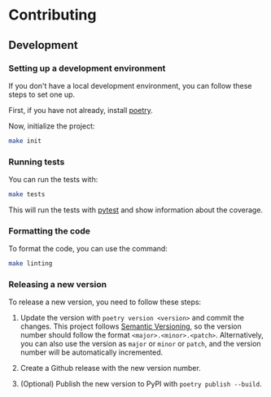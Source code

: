 # Contributing

## Development 

### Setting up a development environment

If you don't have a local development environment, you can follow these steps to set one up.

First, if you have not already, install [poetry](https://python-poetry.org/).

Now, initialize the project:

```bash
make init
```

### Running tests

You can run the tests with:

```bash
make tests
```

This will run the tests with [pytest](https://docs.pytest.org/en/latest/) and show information about the coverage.

### Formatting the code

To format the code, you can use the command:

```bash
make linting
```

### Releasing a new version

To release a new version, you need to follow these steps:

1. Update the version with `poetry version <version>` and commit the changes. This project follows [Semantic Versioning](http://semver.org/), so the version number should follow the format `<major>.<minor>.<patch>`. Alternatively, you can also use the version as `major` or `minor` or `patch`, and the version number will be automatically incremented.

2. Create a Github release with the new version number.

3. (Optional) Publish the new version to PyPI with `poetry publish --build`.